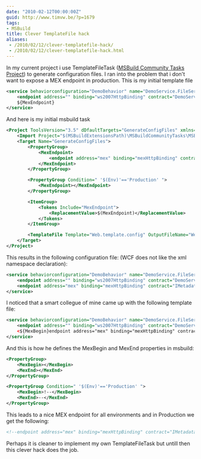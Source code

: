 ```yaml
---
date: "2010-02-12T00:00:00Z"
guid: http://www.timvw.be/?p=1679
tags:
- MSBuild
title: Clever TemplateFile hack
aliases:
 - /2010/02/12/clever-templatefile-hack/
 - /2010/02/12/clever-templatefile-hack.html
---
```

In my current project i use TemplateFileTask ([MSBuild Community Tasks Project](http://msbuildtasks.tigris.org/)) to generate configuration files. I ran into the problem that i don't want to expose a MEX endpoint in production. This is my initial template file

```xml
<service behaviorconfiguration="DemoBehavior" name="DemoService.FileService">
	<endpoint address="" binding="ws2007HttpBinding" contract="DemoService.IFileService" />
	${MexEndpoint}
</service>
```

And here is my initial msbuild task

```xml
<Project ToolsVersion="3.5" dDfaultTargets="GenerateConfigFiles" xmlns="http://schemas.microsoft.com/developer/msbuild/2003">
	<Import Project="$(MSBuildExtensionsPath)\MSBuildCommunityTasks\MSBuild.Community.Tasks.Targets"/>
	<Target Name="GenerateConfigFiles">
		<PropertyGroup>
			<MexEndpoint>
				<endpoint address="mex" binding="mexHttpBinding" contract="IMetadataExchange" />
			</MexEndpoint>
		</PropertyGroup>

		<PropertyGroup Condition=" '$(Env)'=='Production' ">
			<MexEndpoint></MexEndpoint>
		</PropertyGroup>

		<ItemGroup>
			<Tokens Include="MexEndpoint">
				<ReplacementValue>$(MexEndpoint)</ReplacementValue>
			</Tokens>
		</ItemGroup>

		<TemplateFile Template="Web.template.config" OutputFileName="Web.config" Tokens="@(Tokens)" />
	</Target>
</Project>
```

This results in the following configuration file: (WCF does not like the xml namespace declaration):

```xml
<service behaviorconfiguration="DemoBehavior" name="DemoService.FileService">
	<endpoint address="" binding="ws2007HttpBinding" contract="DemoService.IFileService" />
	<endpoint address="mex" binding="mexHttpBinding" contract="IMetadataExchange" xmlns="http://schemas.microsoft.com/developer/msbuild/2003" />
</service>
```

I noticed that a smart collegue of mine came up with the following template file:

```xml
<service behaviorconfiguration="DemoBehavior" name="DemoService.FileService">
	<endpoint address="" binding="ws2007HttpBinding" contract="DemoService.IFileService" />
	<${MexBegin}endpoint address="mex" binding="mexHttpBinding" contract="IMetadataExchange" /${MexEnd}>
</service>
```

And this is how he defines the MexBegin and MexEnd properties in msbuild:

```xml
<PropertyGroup>
	<MexBegin></MexBegin>
	<MexEnd></MexEnd>
</PropertyGroup>

<PropertyGroup Condition=" '$(Env)'=='Production' ">
	<MexBegin>!--</MexBegin>
	<MexEnd>--</MexEnd>
</PropertyGroup>
```

This leads to a nice MEX endpoint for all environments and in Production we get the following:

```xml
<!--endpoint address="mex" binding="mexHttpBinding" contract="IMetadataExchange" /-->
```

Perhaps it is cleaner to implement my own TemplateFileTask but untill then this clever hack does the job.
